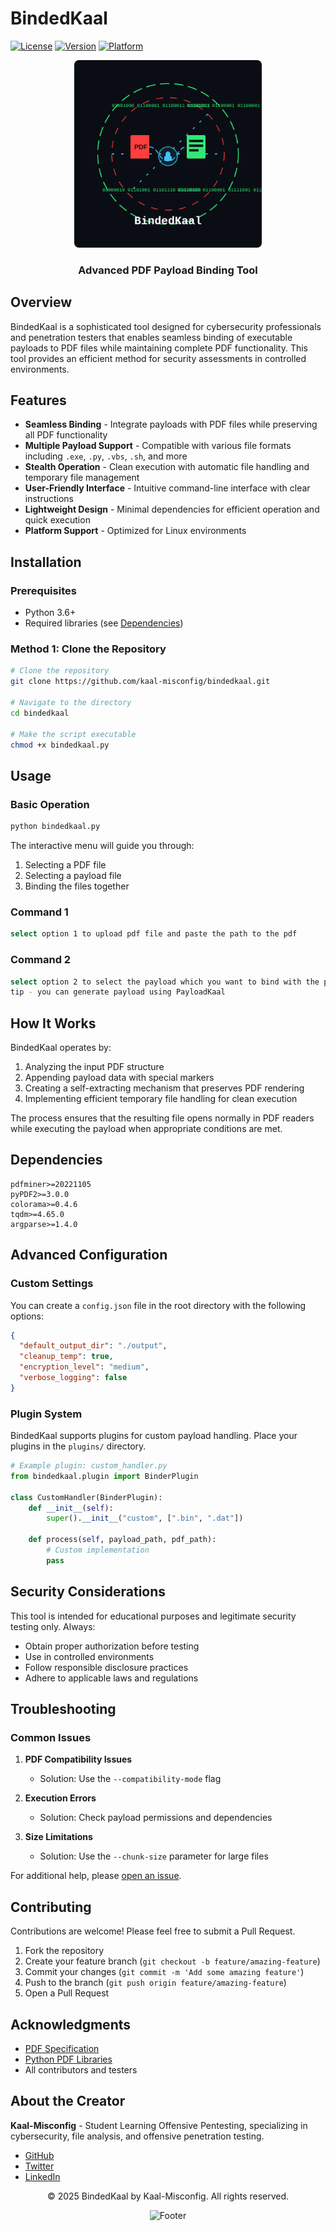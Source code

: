 # BindedKaal

[![License](https://img.shields.io/badge/License-MIT-blue.svg)](LICENSE)
[![Version](https://img.shields.io/badge/Version-1.0.1-green.svg)](https://github.com/kaal-misconfig/bindedkaal)
[![Platform](https://img.shields.io/badge/Platform-Linux-red.svg)](https://github.com/kaal-misconfig/bindedkaal)

<div align="center">
  <img src="https://raw.githubusercontent.com/Kaal-Misconfig/BindedKaal/9d942b3b90aeddabbda4fae633fe44a06ff89fb1/bindedkaal-logo.svg?token=BQV3H4ZLNRS6SS4QGCVRHFTID44FC" alt="BindedKaal Logo" width="300"/>
  <h3>Advanced PDF Payload Binding Tool</h3>
</div>

## Overview

BindedKaal is a sophisticated tool designed for cybersecurity professionals and penetration testers that enables seamless binding of executable payloads to PDF files while maintaining complete PDF functionality. This tool provides an efficient method for security assessments in controlled environments.

## Features

- **Seamless Binding** - Integrate payloads with PDF files while preserving all PDF functionality
- **Multiple Payload Support** - Compatible with various file formats including `.exe`, `.py`, `.vbs`, `.sh`, and more
- **Stealth Operation** - Clean execution with automatic file handling and temporary file management
- **User-Friendly Interface** - Intuitive command-line interface with clear instructions
- **Lightweight Design** - Minimal dependencies for efficient operation and quick execution
- **Platform Support** - Optimized for Linux environments

## Installation

### Prerequisites

- Python 3.6+
- Required libraries (see [Dependencies](#dependencies))

### Method 1: Clone the Repository

```bash
# Clone the repository
git clone https://github.com/kaal-misconfig/bindedkaal.git

# Navigate to the directory
cd bindedkaal

# Make the script executable
chmod +x bindedkaal.py
```

## Usage

### Basic Operation

```bash
python bindedkaal.py
```

The interactive menu will guide you through:

1. Selecting a PDF file
2. Selecting a payload file
3. Binding the files together

### Command 1

```bash
select option 1 to upload pdf file and paste the path to the pdf
```

### Command 2

```bash
select option 2 to select the payload which you want to bind with the pdf file and paste the path to the payload
tip - you can generate payload using PayloadKaal
```

## How It Works

BindedKaal operates by:

1. Analyzing the input PDF structure
2. Appending payload data with special markers
3. Creating a self-extracting mechanism that preserves PDF rendering
4. Implementing efficient temporary file handling for clean execution

The process ensures that the resulting file opens normally in PDF readers while executing the payload when appropriate conditions are met.

## Dependencies

```
pdfminer>=20221105
pyPDF2>=3.0.0
colorama>=0.4.6
tqdm>=4.65.0
argparse>=1.4.0
```

## Advanced Configuration

### Custom Settings

You can create a `config.json` file in the root directory with the following options:

```json
{
  "default_output_dir": "./output",
  "cleanup_temp": true,
  "encryption_level": "medium",
  "verbose_logging": false
}
```

### Plugin System

BindedKaal supports plugins for custom payload handling. Place your plugins in the `plugins/` directory.

```python
# Example plugin: custom_handler.py
from bindedkaal.plugin import BinderPlugin

class CustomHandler(BinderPlugin):
    def __init__(self):
        super().__init__("custom", [".bin", ".dat"])
        
    def process(self, payload_path, pdf_path):
        # Custom implementation
        pass
```

## Security Considerations

This tool is intended for educational purposes and legitimate security testing only. Always:

- Obtain proper authorization before testing
- Use in controlled environments
- Follow responsible disclosure practices
- Adhere to applicable laws and regulations

## Troubleshooting

### Common Issues

1. **PDF Compatibility Issues**
   - Solution: Use the `--compatibility-mode` flag

2. **Execution Errors**
   - Solution: Check payload permissions and dependencies

3. **Size Limitations**
   - Solution: Use the `--chunk-size` parameter for large files

For additional help, please [open an issue](https://github.com/kaal-misconfig/bindedkaal/issues).

## Contributing

Contributions are welcome! Please feel free to submit a Pull Request.

1. Fork the repository
2. Create your feature branch (`git checkout -b feature/amazing-feature`)
3. Commit your changes (`git commit -m 'Add some amazing feature'`)
4. Push to the branch (`git push origin feature/amazing-feature`)
5. Open a Pull Request

## Acknowledgments

- [PDF Specification](https://www.adobe.com/content/dam/acom/en/devnet/pdf/pdfs/PDF32000_2008.pdf)
- [Python PDF Libraries](https://pypi.org/project/PyPDF2/)
- All contributors and testers

## About the Creator

**Kaal-Misconfig** - Student Learning Offensive Pentesting, specializing in cybersecurity, file analysis, and offensive penetration testing.

- [GitHub](https://github.com/kaal-misconfig)
- [Twitter](https://x.com/kaalmisconfig)
- [LinkedIn](https://www.linkedin.com/in/pranav-bokade-643320328/)

<div align="center">
  <p>© 2025 BindedKaal by Kaal-Misconfig. All rights reserved.</p>
  <img src="https://avatars.githubusercontent.com/u/204190707?v=4" alt="Footer" width="200"/>
</div>
